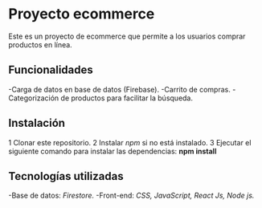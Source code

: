# Proyecto ecommerce
Este es un proyecto de ecommerce que permite a los usuarios comprar productos en línea.


## Funcionalidades
-Carga de datos en base de datos (Firebase).
-Carrito de compras.
-Categorización de productos para facilitar la búsqueda.


## Instalación
1 Clonar este repositorio.
2 Instalar *npm* si no está instalado.
3 Ejecutar el siguiente comando para instalar las dependencias: **npm install**



## Tecnologías utilizadas
-Base de datos: *Firestore.*
-Front-end: *CSS, JavaScript, React Js, Node js.*
